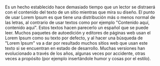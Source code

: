 Es un hecho establecido hace demasiado tiempo que un lector se distraerá con el contenido del texto de un sitio mientras que mira su diseño. El punto de usar Lorem Ipsum es que tiene una distribución más o menos
normal de las letras, al contrario de usar textos como por ejemplo "Contenido aquí, contenido aquí". 
Estos textos hacen parecerlo un español que se puede leer. 
Muchos paquetes de autoedición y editores de páginas web usan el Lorem Ipsum como su texto por defecto, y al hacer una búsqueda de "Lorem Ipsum" va a dar por resultado muchos sitios web que usan este texto si se encuentran en estado de desarrollo. Muchas versiones han evolucionado a través de los años, 
algunas veces por accidente, otras veces a propósito (por ejemplo insertándole humor y cosas por el estilo).